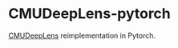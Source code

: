 # CMUDeepLens-pytorch
[CMUDeepLens](https://github.com/McWilliamsCenter/CMUDeepLens "Official repo") reimplementation in Pytorch.
